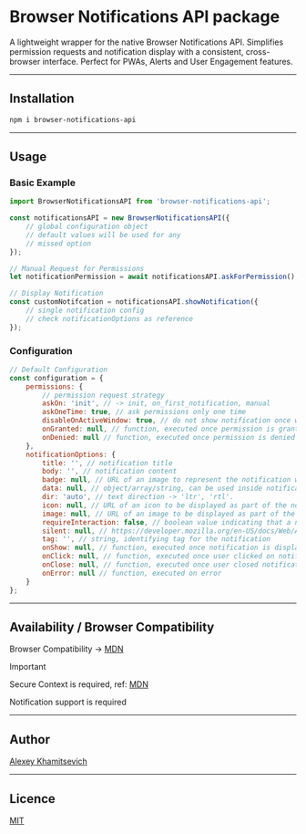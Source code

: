# Browser Notifications API package

A lightweight wrapper for the native Browser Notifications API. Simplifies permission requests and notification display with a consistent, cross-browser interface. Perfect for PWAs, Alerts and User Engagement features.

---

## Installation

```bash
npm i browser-notifications-api
```

---
## Usage

###  Basic Example
```javascript
import BrowserNotificationsAPI from 'browser-notifications-api';

const notificationsAPI = new BrowserNotificationsAPI({
    // global configuration object
    // default values will be used for any
    // missed option
});

// Manual Request for Permissions
let notificationPermission = await notificationsAPI.askForPermission();

// Display Notification
const customNotifcation = notificationsAPI.showNotification({
    // single notification config
    // check notificationOptions as reference
}); 
```

### Configuration
```javascript
// Default Configuration
const configuration = {
    permissions: {
        // permission request strategy
        askOn: 'init', // -> init, on_first_notification, manual
        askOneTime: true, // ask permissions only one time
        disableOnActiveWindow: true, // do not show notification once window is active
        onGranted: null, // function, executed once permission is granted
        onDenied: null // function, executed once permission is denied
    },
    notificationOptions: {
        title: '', // notification title
        body: '', // notification content
        badge: null, // URL of an image to represent the notification when there is not enough space to display the notification itself
        data: null, // object/array/string, can be used inside notification actions (click/close/etc)
        dir: 'auto', // text direction -> 'ltr', 'rtl'.
        icon: null, // URL of an icon to be displayed as part of the notification
        image: null, // URL of an image to be displayed as part of the notification
        requireInteraction: false, // boolean value indicating that a notification should remain active until the user clicks or dismisses it, rather than closing automatically
        silent: null, // https://developer.mozilla.org/en-US/docs/Web/API/Notification/silent
        tag: '', // string, identifying tag for the notification
        onShow: null, // function, executed once notification is displayed
        onClick: null, // function, executed once user clicked on notification 
        onClose: null, // function, executed once user closed notification
        onError: null // function, executed on error
    }
};
```

---

## Availability / Browser Compatibility
Browser Compatibility -> [MDN](https://developer.mozilla.org/en-US/docs/Web/API/Notification#browser_compatibility)

> [!IMPORTANT]
>Secure Context is required, ref: [MDN](https://developer.mozilla.org/en-US/docs/Web/Security/Secure_Contexts)
>
>Notification support is required

---

## Author
[Alexey Khamitsevich](mailto:alexey.khamitsevich@gmail.com)

---

## Licence
[MIT](LICENSE)
